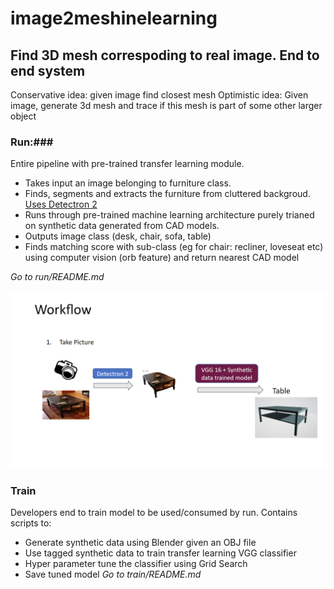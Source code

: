 # image2meshinelearning #
## Find 3D mesh correspoding to real image. End to end system ##
Conservative idea: given image find closest mesh
Optimistic idea: Given image, generate 3d mesh and trace if this mesh is part of some other larger object

### Run:###
Entire pipeline with pre-trained transfer learning module.
* Takes input an image belonging to furniture class. 
* Finds, segments and extracts the furniture from cluttered backgroud. [Uses Detectron 2](https://github.com/facebookresearch/detectron2)
* Runs through pre-trained machine learning architecture purely trianed on synthetic data generated from CAD models.
* Outputs image class (desk, chair, sofa, table)
* Finds matching score with sub-class (eg for chair: recliner, loveseat etc) using computer vision (orb feature) and return nearest CAD model

*Go to run/README.md*

![Workflow](https://github.com/Smandal-physna/image2meshinelearning/blob/master/workflow.png "Flowchart")


### Train ###
Developers end to train model to be used/consumed by run. Contains scripts to:
* Generate synthetic data using Blender given an OBJ file
* Use tagged synthetic data to train transfer learning VGG classifier
* Hyper parameter tune the classifier using Grid Search
* Save tuned model
*Go to train/README.md*
